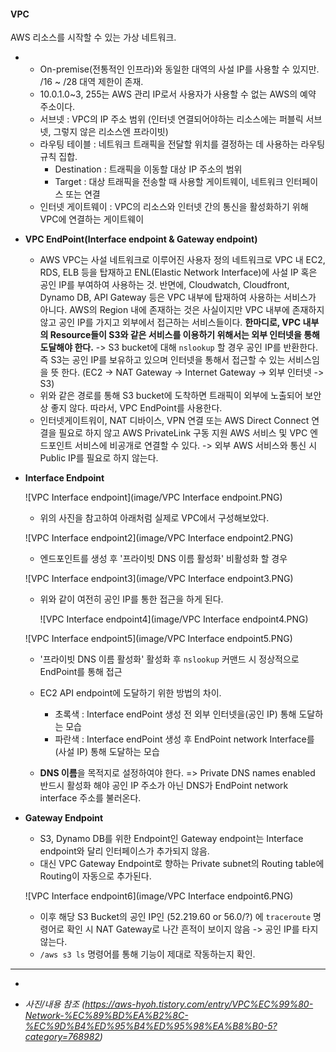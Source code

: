 #### **VPC** 

AWS 리소스를 시작할 수 있는 가상 네트워크.

* - On-premise(전통적인 인프라)와 동일한 대역의 사설 IP를 사용할 수 있지만. 
    /16 ~ /28 대역 제한이 존재.
  - 10.0.1.0~3, 255는 AWS 관리 IP로서 사용자가 사용할 수 없는 AWS의 예약 주소이다.
  
  * 서브넷 : VPC의 IP 주소 범위 (인터넷 연결되어야하는 리소스에는 퍼블릭 서브넷, 그렇지 않은 리소스엔 프라이빗)
  * 라우팅 테이블 : 네트워크 트래픽을 전달할 위치를 결정하는 데 사용하는 라우팅 규칙 집합.
    * Destination : 트래픽을 이동할 대상 IP 주소의 범위
    * Target : 대상 트래픽을 전송할 때 사용할 게이트웨이, 네트워크 인터페이스 또는 연결
  * 인터넷 게이트웨이 : VPC의 리소스와 인터넷 간의 통신을 활성화하기 위해 VPC에 연결하는 게이트웨이
  
* **VPC EndPoint(Interface endpoint & Gateway endpoint)**

  * AWS VPC는 사설 네트워크로 이루어진 사용자 정의 네트워크로 VPC 내 EC2, RDS, ELB 등을 탑재하고 ENL(Elastic Network Interface)에 사설 IP 혹은 공인 IP를 부여하여 사용하는 것.
    반면에, Cloudwatch, Cloudfront, Dynamo DB, API Gateway 등은 VPC 내부에 탑재하여 사용하는 서비스가 아니다. AWS의 Region 내에 존재하는 것은 사실이지만 VPC 내부에 존재하지 않고 공인 IP를 가지고 외부에서 접근하는 서비스들이다. 
    **한마디로, VPC 내부의 Resource들이 S3와 같은 서비스를 이용하기 위해서는 외부 인터넷을 통해 도달해야 한다.**
    -> S3 bucket에 대해 `nslookup` 할 경우 공인 IP를 반환한다. 즉 S3는 공인 IP를 보유하고 있으며 인터넷을 통해서 접근할 수 있는 서비스임을 뜻 한다.
    (EC2 -> NAT Gateway -> Internet Gateway -> 외부 인터넷 -> S3)
  * 위와 같은 경로를 통해 S3 bucket에 도착하면 트래픽이 외부에 노출되어 보안상 좋지 않다.
    따라서, VPC EndPoint를 사용한다.
  * 인터넷게이트워이, NAT 디바이스, VPN 연결 또는 AWS Direct Connect 연결을 필요로 하지 않고 AWS PrivateLink 구동 지원 AWS 서비스 및 VPC 엔드포인트 서비스에 비공개로 연결할 수 있다.
    -> 외부 AWS 서비스와 통신 시 Public IP를 필요로 하지 않는다.

* **Interface Endpoint**

  

  ![VPC Interface endpoint](image/VPC Interface endpoint.PNG)

  * 위의 사진을 참고하여 아래처럼 실제로 VPC에서 구성해보았다.

  ![VPC Interface endpoint2](image/VPC Interface endpoint2.PNG)

  * 엔드포인트를 생성 후 '프라이빗 DNS 이름 활성화' 비활성화 할 경우

  ![VPC Interface endpoint3](image/VPC Interface endpoint3.PNG)

  * 위와 같이 여전히 공인 IP를 통한 접근을 하게 된다.

    ![VPC Interface endpoint4](image/VPC Interface endpoint4.PNG)

  ![VPC Interface endpoint5](image/VPC Interface endpoint5.PNG)

  * '프라이빗 DNS 이름 활성화' 활성화 후 `nslookup` 커맨드 시 정상적으로 EndPoint를 통해 접근

  * EC2 API endpoint에 도달하기 위한 방법의 차이.
    * 초록색 : Interface endPoint 생성 전 외부 인터넷을(공인 IP)  통해 도달하는 모습
    * 파란색 : Interface endPoint 생성 후 EndPoint network Interface를 (사설 IP) 통해 도달하는 모습
  * **DNS 이름**을 목적지로 설정하여야 한다. 
    => Private DNS names enabled 반드시 활성화 해야 공인 IP 주소가 아닌 DNS가 EndPoint network interface 주소를 불러온다.

* **Gateway Endpoint**

  * S3, Dynamo DB를 위한 Endpoint인 Gateway endpoint는 Interface endpoint와 달리 인터페이스가 추가되지 않음.
  * 대신 VPC Gateway Endpoint로 향하는 Private subnet의 Routing table에 Routing이 자동으로 추가된다.

  ![VPC Interface endpoint6](image/VPC Interface endpoint6.PNG)

  * 이후 해당 S3 Bucket의 공인 IP인 (52.219.60 or 56.0/?) 에 `traceroute` 명령어로 확인 시 NAT Gateway로 나간 흔적이 보이지 않음 -> 공인 IP를 타지 않는다.
  * `/aws s3 ls` 명령어를 통해 기능이 제대로 작동하는지 확인.


---

* 



































* *사진/내용 참조 (https://aws-hyoh.tistory.com/entry/VPC%EC%99%80-Network-%EC%89%BD%EA%B2%8C-%EC%9D%B4%ED%95%B4%ED%95%98%EA%B8%B0-5?category=768982)*
